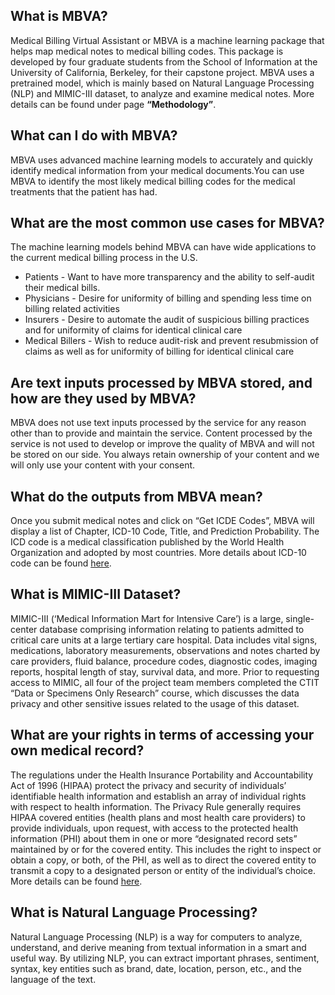 <div style="text-align: left"> 

## **What is MBVA?**
Medical Billing Virtual Assistant or MBVA is a machine learning package that helps map medical notes to medical billing codes. This package is developed by four graduate students from the School of Information at the University of California, Berkeley, for their capstone project. MBVA uses a pretrained model, which is mainly based on Natural Language Processing (NLP) and MIMIC-III dataset, to analyze and examine medical notes. More details can be found under page **“Methodology”**.


## **What can I do with MBVA?**
MBVA uses advanced machine learning models to accurately and quickly identify medical information from your medical documents.You can use MBVA to identify the most likely medical billing codes for the medical treatments that the patient has had. 


## What are the most common use cases for MBVA?
The machine learning models behind MBVA can have wide applications to the current medical billing process in the U.S. 
* Patients - Want to have more transparency and the ability to self-audit their medical bills.
* Physicians - Desire for uniformity of billing and spending less time on billing related activities
* Insurers - Desire to automate the audit of suspicious billing practices and for uniformity of claims for identical clinical care
* Medical Billers - Wish to reduce audit-risk and prevent resubmission of claims as well as for uniformity of billing for identical clinical care


## Are text inputs processed by MBVA stored, and how are they used by MBVA?
MBVA does not use text inputs processed by the service for any reason other than to provide and maintain the service. Content processed by the service is not used to develop or improve the quality of MBVA and will not be stored on our side. You always retain ownership of your content and we will only use your content with your consent.


## What do the outputs from MBVA mean?
Once you submit medical notes and click on “Get ICDE Codes”, MBVA will display a list of Chapter, ICD-10 Code, Title, and Prediction Probability. The ICD code is a medical classification published by the World Health Organization and adopted by most countries. More details about ICD-10 code can be found <a href="http://apps.who.int/iris/bitstream/10665/246208/1/9789241549165-V1-eng.pdf" target="_blank"> here</a>.


## What is MIMIC-III Dataset?
MIMIC-III (‘Medical Information Mart for Intensive Care’) is a large, single-center database comprising information relating to patients admitted to critical care units at a large tertiary care hospital. Data includes vital signs, medications, laboratory measurements, observations and notes charted by care providers, fluid balance, procedure codes, diagnostic codes, imaging reports, hospital length of stay, survival data, and more. 
Prior to requesting access to MIMIC, all four of the project team members completed the CTIT “Data or Specimens Only Research” course, which discusses the data privacy and other sensitive issues related to the usage of this dataset.   


## What are your rights in terms of accessing your own medical record?
The regulations under the Health Insurance Portability and Accountability Act of 1996 (HIPAA)  protect the privacy and security of individuals’ identifiable health information and establish an array of individual rights with respect to health information. The Privacy Rule generally requires HIPAA covered entities (health plans and most health care providers) to provide individuals, upon request, with access to the protected health information (PHI) about them in one or more “designated record sets” maintained by or for the covered entity. This includes the right to inspect or obtain a copy, or both, of the PHI, as well as to direct the covered entity to transmit a copy to a designated person or entity of the individual’s choice. More details can be found <a href="https://www.hhs.gov/hipaa/for-professionals/privacy/guidance/access/index.html#:~:text=With%20limited%20exceptions%2C%20the%20HIPAA,care%20providers%20and%20health%20plans" target="_blank"> here</a>.


## What is Natural Language Processing?
Natural Language Processing (NLP) is a way for computers to analyze, understand, and derive meaning from textual information in a smart and useful way. By utilizing NLP, you can extract important phrases, sentiment, syntax, key entities such as brand, date, location, person, etc., and the language of the text.

</div>